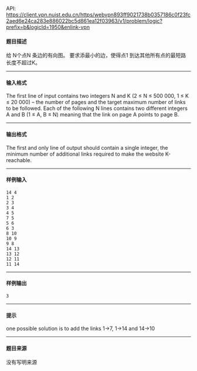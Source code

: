 API: https://client.vpn.nuist.edu.cn/https/webvpn893ff9021738b0357186c0f23fc2aed6e24ca283e886022bc5d861ea12f03963/v1/problem/logic?prefix=b&logicId=1950&enlink-vpn

#### 题目描述

给 N个点N 条边的有向图。 要求添最小的边，使得点1 到达其他所有点的最短路长度不超过K。

---

#### 输入格式

The first line of input contains two integers N and K (2 ≤ N ≤ 500 000, 1 ≤ K ≤ 20 000) – the number of pages and the target maximum number of links to be followed. Each of the following N lines contains two different integers A and B (1 ≤ A, B ≤ N) meaning that the link on page A points to page B.

---

#### 输出格式

The first and only line of output should contain a single integer, the minimum number of additional links required to make the website K-reachable.

---

#### 样例输入
```
14 4 
1 2 
2 3 
3 4 
4 5 
7 5 
5 6 
6 3 
8 10 
10 9 
9 8 
14 13 
13 12 
12 11 
11 14 
```

---

#### 样例输出
```
3
```

---

#### 提示

one possible solution is to add the links 1→7, 1→14 and 14→10

---

#### 题目来源

没有写明来源